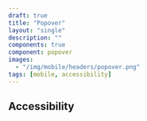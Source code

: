 ```yaml
---
draft: true
title: "Popover"
layout: "single"
description: ""
components: true
component: popover
images:
  - "/img/mobile/headers/popover.png"
tags: [mobile, accessibility]
---
```


## Accessibility
